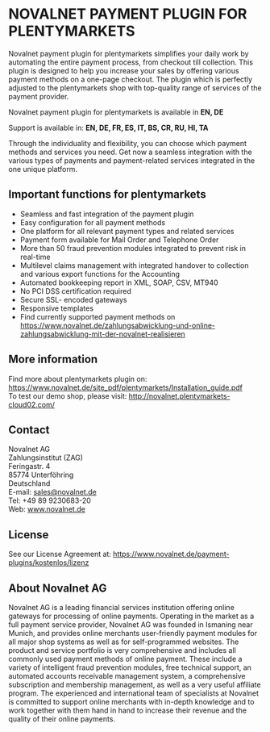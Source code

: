 # NOVALNET PAYMENT PLUGIN FOR PLENTYMARKETS
Novalnet payment plugin for plentymarkets simplifies your daily work by automating the entire payment process, from checkout till collection. This plugin is designed to help you increase your sales by offering various payment methods on a one-page checkout. The plugin which is perfectly adjusted to the plentymarkets shop with top-quality range of services of the payment provider.

Novalnet payment plugin for plentymarkets is available in <b>EN, DE</b>

Support is available in: <b> EN, DE, FR, ES, IT, BS, CR, RU, HI, TA</b>

Through the individuality and flexibility, you can choose which payment methods and services you need. Get now a seamless integration with the various types of payments and payment-related services integrated in the one unique platform.

## Important functions for plentymarkets
* Seamless and fast integration of the payment plugin
* Easy configuration for all payment methods
* One platform for all relevant payment types and related services
* Payment form available for Mail Order and Telephone Order
* More than 50 fraud prevention modules integrated to prevent risk in real-time
* Multilevel claims management with integrated handover to collection and various export functions for the Accounting
* Automated bookkeeping report in XML, SOAP, CSV, MT940
* No PCI DSS certification required
* Secure SSL- encoded gateways
* Responsive templates
* Find currently supported payment methods on https://www.novalnet.de/zahlungsabwicklung-und-online-zahlungsabwicklung-mit-der-novalnet-realisieren

## More information
Find more about plentymarkets plugin on: https://www.novalnet.de/site_pdf/plentymarkets/Installation_guide.pdf<br>
To test our demo shop, please visit: http://novalnet.plentymarkets-cloud02.com/

## Contact
Novalnet AG<br>
Zahlungsinstitut (ZAG)<br>
Feringastr. 4<br>
85774 Unterföhring<br>
Deutschland<br>
E-mail: sales@novalnet.de<br>
Tel: +49 89 9230683-20<br>
Web: www.novalnet.de

## License
See our License Agreement at: https://www.novalnet.de/payment-plugins/kostenlos/lizenz

## About Novalnet AG
Novalnet AG is a leading financial services institution offering online gateways for processing of online payments. Operating in the market as a full payment service provider, Novalnet AG was founded in Ismaning near Munich, and provides online merchants user-friendly payment modules for all major shop systems as well as for self-programmed websites. The product and service portfolio is very comprehensive and includes all commonly used payment methods of online payment. These include a variety of intelligent fraud prevention modules, free technical support, an automated accounts receivable management system, a comprehensive subscription and membership management, as well as a very useful affiliate program. The experienced and international team of specialists at Novalnet is committed to support online merchants with in-depth knowledge and to work together with them hand in hand to increase their revenue and the quality of their online payments.
